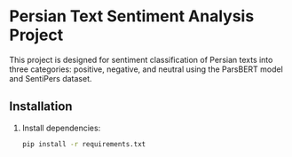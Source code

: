 # Persian Text Sentiment Analysis Project

This project is designed for sentiment classification of Persian texts into three categories: positive, negative, and neutral using the ParsBERT model and SentiPers dataset.

## Installation

1. Install dependencies:
   ```bash
   pip install -r requirements.txt
   ```
